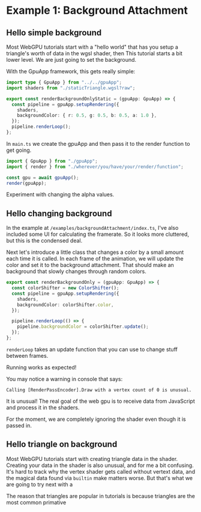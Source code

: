# Example 1: Background Attachment

## Hello simple background

Most WebGPU tutorials start with a "hello world" that has you setup a triangle's
worth of data in the wgsl shader, then This tutorial starts a bit lower level.
We are just going to set the background.

With the GpuApp framework, this gets really simple:

```typescript
import type { GpuApp } from "../../gpuApp";
import shaders from "./staticTriangle.wgsl?raw";

export const renderBackgroundOnlyStatic = (gpuApp: GpuApp) => {
  const pipeline = gpuApp.setupRendering({
    shaders,
    backgroundColor: { r: 0.5, g: 0.5, b: 0.5, a: 1.0 },
  });
  pipeline.renderLoop();
};
```

In `main.ts` we create the gpuApp and then pass it to the render function to
get going.

```typescript
import { GpuApp } from "./gpuApp";
import { render } from "./wherever/you/have/your/render/function";

const gpu = await gpuApp();
render(gpuApp);
```

Experiment with changing the alpha values.

## Hello changing background

In the example at `/examples/backgroundAttachment/index.ts`, I've also included
some UI for calculating the framerate. So it looks more cluttered, but this is
the condensed deal.

Next let's introduce a little class that changes a color by a small amount each
time it is called. In each frame of the animation, we will update the color and
set it to the background attachment. That should make an background that slowly
changes through random colors.

```typescript
export const renderBackgroundOnly = (gpuApp: GpuApp) => {
  const colorShifter = new ColorShifter();
  const pipeline = gpuApp.setupRendering({
    shaders,
    backgroundColor: colorShifter.color,
  });

  pipeline.renderLoop(() => {
    pipeline.backgroundColor = colorShifter.update();
  });
};
```

`renderLoop` takes an update function that you can use to change stuff between
frames.

Running works as expected!

You may notice a warning in console that says:

```
Calling [RenderPassEncoder].Draw with a vertex count of 0 is unusual.
```

It is unusual! The real goal of the web gpu is to receive data from JavaScript
and process it in the shaders.

For the moment, we are completely ignoring the shader even though it is passed
in.

## Hello triangle on background

Most WebGPU tutorials start with creating triangle data in the shader. Creating
your data in the shader is also unusual, and for me a bit confusing. It's hard
to track why the vertex shader gets called without vertext data, and the
magical data found via `builtin` make matters worse. But that's what we are
going to try next with a

The
reason that triangles are popular in tutorials is because triangles are the most
common primative
